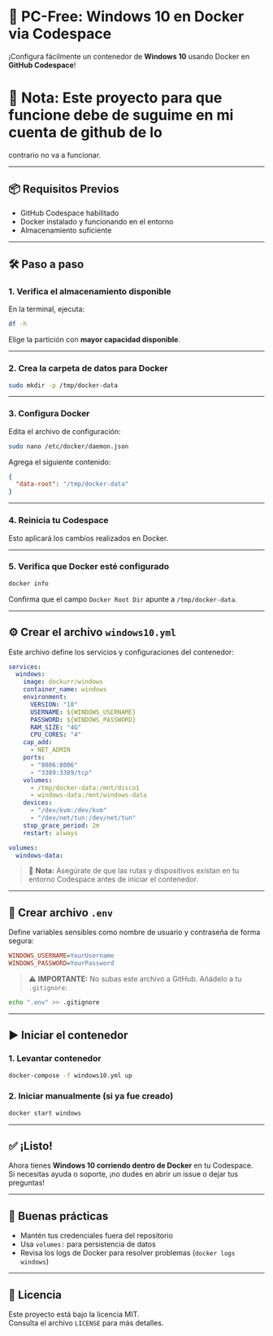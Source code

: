 # 🚀 PC-Free: Windows 10 en Docker via Codespace

¡Configura fácilmente un contenedor de **Windows 10** usando Docker en **GitHub Codespace**!  

# 📌 **Nota:** Este proyecto para que funcione debe de suguime en mi cuenta de github de lo
contrario no va a funcionar.

---

## 📦 Requisitos Previos

- GitHub Codespace habilitado
- Docker instalado y funcionando en el entorno
- Almacenamiento suficiente

---

## 🛠️ Paso a paso

### 1. Verifica el almacenamiento disponible

En la terminal, ejecuta:

```bash
df -h
```

Elige la partición con **mayor capacidad disponible**.

---

### 2. Crea la carpeta de datos para Docker

```bash
sudo mkdir -p /tmp/docker-data
```

---

### 3. Configura Docker

Edita el archivo de configuración:

```bash
sudo nano /etc/docker/daemon.json
```

Agrega el siguiente contenido:

```json
{
  "data-root": "/tmp/docker-data"
}
```

---

### 4. Reinicia tu Codespace

Esto aplicará los cambios realizados en Docker.

---

### 5. Verifica que Docker esté configurado

```bash
docker info
```

Confirma que el campo `Docker Root Dir` apunte a `/tmp/docker-data`.

---

## ⚙️ Crear el archivo `windows10.yml`

Este archivo define los servicios y configuraciones del contenedor:

```yaml
services:
  windows:
    image: dockurr/windows
    container_name: windows
    environment:
      VERSION: "10"
      USERNAME: ${WINDOWS_USERNAME}
      PASSWORD: ${WINDOWS_PASSWORD}
      RAM_SIZE: "4G"
      CPU_CORES: "4"
    cap_add:
      - NET_ADMIN
    ports:
      - "8006:8006"
      - "3389:3389/tcp"
    volumes:
      - /tmp/docker-data:/mnt/disco1
      - windows-data:/mnt/windows-data
    devices:
      - "/dev/kvm:/dev/kvm"
      - "/dev/net/tun:/dev/net/tun"
    stop_grace_period: 2m
    restart: always

volumes:
  windows-data:
```

> 📌 **Nota:** Asegúrate de que las rutas y dispositivos existan en tu entorno Codespace antes de iniciar el contenedor.

---

## 🔐 Crear archivo `.env`

Define variables sensibles como nombre de usuario y contraseña de forma segura:

```ini
WINDOWS_USERNAME=YourUsername
WINDOWS_PASSWORD=YourPassword
```

> ⚠️ **IMPORTANTE:** No subas este archivo a GitHub. Añádelo a tu `.gitignore`:

```bash
echo ".env" >> .gitignore
```

---

## ▶️ Iniciar el contenedor

### 1. Levantar contenedor

```bash
docker-compose -f windows10.yml up
```

### 2. Iniciar manualmente (si ya fue creado)

```bash
docker start windows
```

---

## ✅ ¡Listo!

Ahora tienes **Windows 10 corriendo dentro de Docker** en tu Codespace.  
Si necesitas ayuda o soporte, ¡no dudes en abrir un issue o dejar tus preguntas!

---

## 🧠 Buenas prácticas

- Mantén tus credenciales fuera del repositorio
- Usa `volumes:` para persistencia de datos
- Revisa los logs de Docker para resolver problemas (`docker logs windows`)

---

## 📄 Licencia

Este proyecto está bajo la licencia MIT.  
Consulta el archivo `LICENSE` para más detalles.

